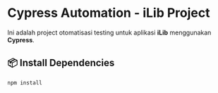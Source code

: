 # Cypress Automation - iLib Project

Ini adalah project otomatisasi testing untuk aplikasi **iLib** menggunakan **Cypress**.

## 📦 Install Dependencies

```bash
npm install
